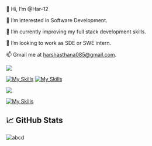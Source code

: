 👋 Hi, I’m @Har-12


👀 I’m interested in Software Development.


🌱 I’m currently improving my full stack development skills.


💞️ I’m looking to work as SDE or SWE intern.


📫 Gmail me at harshasthana085@gmail.com.



[![](https://visitcount.itsvg.in/api?id=Har-12&label=Profile%20Views&color=3&icon=5&pretty=true)](https://visitcount.itsvg.in)



[![My Skills](https://skillicons.dev/icons?i=java,c,cpp,kotlin,nodejs,figma&theme=light)](https://skillicons.dev)  [![My Skills](https://skillicons.dev/icons?i=js,html,css,wasm)](https://skillicons.dev) 



<p align="left">
<a href="https://skillicons.dev">
<img src="https://skillicons.dev/icons?i=git,kubernetes,docker,c,vim" />
</a>
</p>

[![My Skills](https://skillicons.dev/icons?i=aws,gcp,azure,react,vue,flutter&perline=6)](https://skillicons.dev)

## 📈 GitHub Stats


![abcd](https://camo.githubusercontent.com/c402577511aef6322112bfd2df8d2a935f984d055858123c567526729134578c/68747470733a2f2f6769746875622d726561646d652d73746174732e76657263656c2e6170702f6170692f746f702d6c616e67733f757365726e616d653d6c61627261686d692673686f775f69636f6e733d74727565266c6f63616c653d656e266c61796f75743d636f6d70616374)
